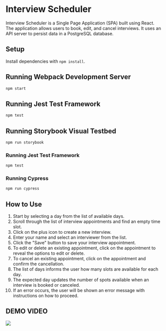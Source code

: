 # Interview Scheduler

Interview Scheduler is a Single Page Application (SPA) built using React. The application allows users to book, edit, and cancel interviews. It uses an API server to persist data in a PostgreSQL database.

## Setup

Install dependencies with `npm install`.

## Running Webpack Development Server

```sh
npm start
```

## Running Jest Test Framework

```sh
npm test
```

## Running Storybook Visual Testbed

```sh
npm run storybook
```

### Running Jest Test Framework

```sh
npm test
```

### Running Cypress

```sh
npm run cypress
```

## How to Use

1. Start by selecting a day from the list of available days.
2. Scroll through the list of interview appointments and find an empty time slot.
3. Click on the plus icon to create a new interview.
4. Enter your name and select an interviewer from the list.
5. Click the "Save" button to save your interview appointment.
6. To edit or delete an existing appointment, click on the appointment to reveal the options to edit or delete.
7. To cancel an existing appointment, click on the appointment and confirm the cancellation.
8. The list of days informs the user how many slots are available for each day.
9. The expected day updates the number of spots available when an interview is booked or canceled.
10. If an error occurs, the user will be shown an error message with instructions on how to proceed.


## DEMO VIDEO

<img src="https://github.com/tessfbs/InterviewScheduler/blob/master/public/images/Video/Screen%20Recording%202023-03-30%20at%209.05.02%20PM.gif?raw=true"/>










